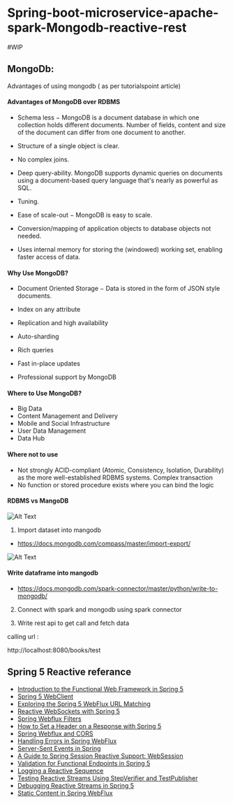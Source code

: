 # Spring-boot-microservice-apache-spark-Mongodb-reactive-rest

#WIP

## MongoDb:

Advantages of using mongodb ( as per tutorialspoint article)

#### Advantages of MongoDB over RDBMS

- Schema less − MongoDB is a document database in which one collection holds different documents. Number of fields, content and size of the document can differ from one document to another.

- Structure of a single object is clear.

- No complex joins.

- Deep query-ability. MongoDB supports dynamic queries on documents using a document-based query language that's nearly as powerful as SQL.

- Tuning.

- Ease of scale-out − MongoDB is easy to scale.

- Conversion/mapping of application objects to database objects not needed.

- Uses internal memory for storing the (windowed) working set, enabling faster access of data.

#### Why Use MongoDB?

- Document Oriented Storage − Data is stored in the form of JSON style documents.

- Index on any attribute

- Replication and high availability

- Auto-sharding

- Rich queries

- Fast in-place updates

- Professional support by MongoDB

#### Where to Use MongoDB?
- Big Data
- Content Management and Delivery
- Mobile and Social Infrastructure
- User Data Management
- Data Hub

#### Where not to use

- Not strongly ACID-compliant (Atomic, Consistency, Isolation, Durability) as the more well-established RDBMS systems.
Complex transaction
- No function or stored procedure exists where you can bind the logic

#### RDBMS vs MangoDB

![Alt Text](https://hackernoon.com/hn-images/1*z4srDtG5sSvBCvLqd5Jj-Q.png)


1) Import dataset into mangodb

- https://docs.mongodb.com/compass/master/import-export/


![Alt Text](https://github.com/vaquarkhan/springboot-microservice-apache-spark/blob/master/image/Mango-dataset.PNG)

#### Write dataframe into mangodb

- https://docs.mongodb.com/spark-connector/master/python/write-to-mongodb/


2) Connect with spark and mongodb using spark connector 


3) Write rest api to get call and fetch data 

calling url :

http://localhost:8080/books/test

## Spring 5 Reactive referance

- [Introduction to the Functional Web Framework in Spring 5](http://www.baeldung.com/spring-5-functional-web)
- [Spring 5 WebClient](http://www.baeldung.com/spring-5-webclient)
- [Exploring the Spring 5 WebFlux URL Matching](http://www.baeldung.com/spring-5-mvc-url-matching)
- [Reactive WebSockets with Spring 5](http://www.baeldung.com/spring-5-reactive-websockets)
- [Spring Webflux Filters](http://www.baeldung.com/spring-webflux-filters)
- [How to Set a Header on a Response with Spring 5](http://www.baeldung.com/spring-response-header)
- [Spring Webflux and CORS](http://www.baeldung.com/spring-webflux-cors)
- [Handling Errors in Spring WebFlux](http://www.baeldung.com/spring-webflux-errors)
- [Server-Sent Events in Spring](https://www.baeldung.com/spring-server-sent-events)
- [A Guide to Spring Session Reactive Support: WebSession](https://www.baeldung.com/spring-session-reactive)
- [Validation for Functional Endpoints in Spring 5](https://www.baeldung.com/spring-functional-endpoints-validation)
- [Logging a Reactive Sequence](https://www.baeldung.com/spring-reactive-sequence-logging)
- [Testing Reactive Streams Using StepVerifier and TestPublisher](https://www.baeldung.com/reactive-streams-step-verifier-test-publisher)
- [Debugging Reactive Streams in Spring 5](https://www.baeldung.com/spring-debugging-reactive-streams)
- [Static Content in Spring WebFlux](https://www.baeldung.com/spring-webflux-static-content)

